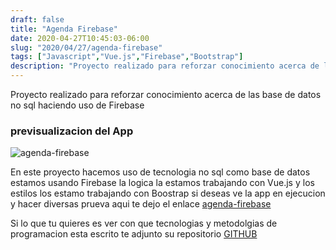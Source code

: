 ```yaml
---
draft: false
title: "Agenda Firebase"
date: 2020-04-27T10:45:03-06:00
slug: "2020/04/27/agenda-firebase" 
tags: ["Javascript","Vue.js","Firebase","Bootstrap"]
description: "Proyecto realizado para reforzar conocimiento acerca de las base de datos no sql haciendo uso de Firebase"
---
```


Proyecto realizado para reforzar conocimiento acerca de las base de datos no sql haciendo uso de Firebase

### previsualizacion del App

![agenda-firebase](https://res.cloudinary.com/dx9n8tsyu/image/upload/v1588006191/screenshot-todo-firebase.now.sh-2020.04.27-10_48_56_qf8lkh.png)

En este proyecto hacemos uso de tecnologia no sql como base de datos estamos usando Firebase la logica la estamos trabajando con Vue.js y los estilos los estamo trabajando con Boostrap si deseas ve la app en ejecucion y hacer diversas prueva aqui te dejo el enlace [agenda-firebase](https://todo-firebase.now.sh/)


Si lo que tu quieres es ver con que tecnologias y metodolgias de programacion esta escrito te adjunto su repositorio [GITHUB](https://github.com/Allan-Sanchez/todo-firebase)


